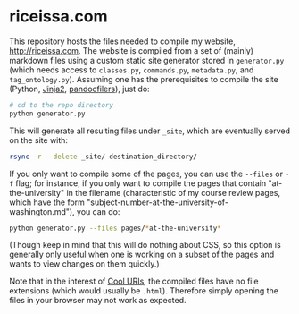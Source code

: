 # riceissa.com

This repository hosts the files needed to compile my website,
<http://riceissa.com>.  The website is compiled from a set of (mainly)
markdown files using a custom static site generator stored in
`generator.py` (which needs access to `classes.py`, `commands.py`,
`metadata.py`, and `tag_ontology.py`).  Assuming one has the
prerequisites to compile the site (Python,
[Jinja2](http://jinja.pocoo.org/),
[pandocfilers](https://github.com/jgm/pandocfilters/)), just
do:

~~~~bash
# cd to the repo directory
python generator.py
~~~~

This will generate all resulting files under `_site`, which are eventually
served on the site with:

```bash
rsync -r --delete _site/ destination_directory/
```

If you only want to compile some of the pages, you can use the `--files` or `-f` flag; for instance, if you only want to compile the pages that contain "at-the-university" in the filename (characteristic of my course review pages, which have the form "subject-number-at-the-university-of-washington.md"), you can do:

```bash
python generator.py --files pages/*at-the-university*
```

(Though keep in mind that this will do nothing about CSS, so this option is generally only useful when one is working on a subset of the pages and wants to view changes on them quickly.)

Note that in the interest of
[Cool URIs](http://www.w3.org/TR/cooluris/), the compiled files have no
file extensions (which would usually be `.html`).  Therefore simply
opening the files in your browser may not work as expected.
